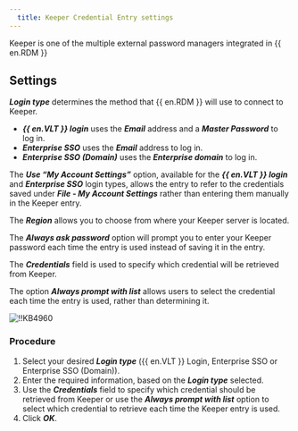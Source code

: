 ```yaml
---
  title: Keeper Credential Entry settings
---
```

Keeper is one of the multiple external password managers integrated in {{ en.RDM }}

## Settings

***Login type*** determines the method that {{ en.RDM }} will use to connect to Keeper.  

* ***{{ en.VLT }} login*** uses the ***Email*** address and a ***Master Password*** to log in.
* ***Enterprise SSO*** uses the ***Email*** address to log in.
* ***Enterprise SSO (Domain)*** uses the ***Enterprise domain*** to log in.

The ***Use “My Account Settings”*** option, available for the ***{{ en.VLT }} login*** and ***Enterprise SSO*** login types, allows the entry to refer to the credentials saved under ***File - My Account Settings*** rather than entering them manually in the Keeper entry.  

The ***Region*** allows you to choose from where your Keeper server is located.  

The ***Always ask password*** option will prompt you to enter your Keeper password each time the entry is used instead of saving it in the entry.  

The ***Credentials*** field is used to specify which credential will be retrieved from Keeper.  

The option ***Always prompt with list*** allows users to select the credential each time the entry is used, rather than determining it.  

![!!KB4960](https://webdevolutions.azureedge.net/docs/en/kb/KB4960.png)

### Procedure

1. Select your desired ***Login type*** ({{ en.VLT }} Login, Enterprise SSO or Enterprise SSO (Domain)).
1. Enter the required information, based on the ***Login type*** selected.
1. Use the ***Credentials*** field to specify which credential should be retrieved from Keeper or use the ***Always prompt with list*** option to select which credential to retrieve each time the Keeper entry is used.
1. Click ***OK***.
